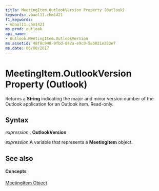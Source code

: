 ```yaml
---
title: MeetingItem.OutlookVersion Property (Outlook)
keywords: vbaol11.chm1421
f1_keywords:
- vbaol11.chm1421
ms.prod: outlook
api_name:
- Outlook.MeetingItem.OutlookVersion
ms.assetid: 48f8c948-9fbd-842a-e9c0-5eb021e283e7
ms.date: 06/08/2017
---
```



# MeetingItem.OutlookVersion Property (Outlook)

Returns a  **String** indicating the major and minor version number of the Outlook application for an Outlook item. Read-only.


## Syntax

 _expression_ . **OutlookVersion**

 _expression_ A variable that represents a **MeetingItem** object.


## See also


#### Concepts


[MeetingItem Object](Outlook.MeetingItem.md)

